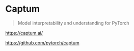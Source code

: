 # Captum

> Model interpretability and understanding for PyTorch

<https://captum.ai/>

<https://github.com/pytorch/captum>
